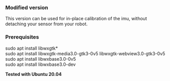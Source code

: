 ### Modified version

This version can be used for in-place calibration of the imu, without detaching your sensor from your robot.

### Prerequisites

sudo apt install libwxgtk*  
sudo apt install libwxgtk-media3.0-gtk3-0v5 libwxgtk-webview3.0-gtk3-0v5  
sudo apt install libwxbase3.0-0v5  
sudo apt install libwxbase3.0-dev  

**Tested with Ubuntu 20.04**
